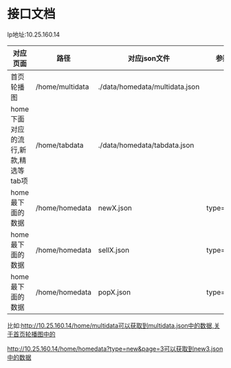 # 接口文档

Ip地址:10.25.160.14



| 对应页面                            | 路径            | 对应json文件                   | 参数      | 参数   | 备注        |
| ----------------------------------- | --------------- | ------------------------------ | --------- | ------ | ----------- |
| 首页轮播图                          | /home/multidata | ./data/homedata/multidata.json |           |        |             |
| home下面对应的流行,新款,精选等tab项 | /home/tabdata   | ./data/homedata/tabdata.json   |           |        |             |
| home最下面的数据                    | /home/homedata  | newX.json                      | type=new  | page=X | 1<=X<=6整数 |
| home最下面的数据                    | /home/homedata  | sellX.json                     | type=sell | page=X | 1<=X<=6整数 |
| home最下面的数据                    | /home/homedata  | popX.json                      | type=pop  | page=X | 1<=X<=6整数 |

比如:http://10.25.160.14/home/multidata可以获取到multidata.json中的数据,关于首页轮播图中的

http://10.25.160.14/home/homedata?type=new&page=3可以获取到new3.json中的数据